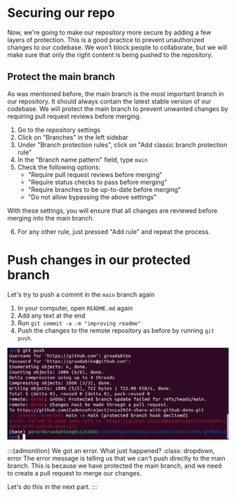 # Securing our repo

Now, we're going to make our repository more secure by adding a few 
layers of protection. This is a good practice to prevent unauthorized changes to our codebase.
We won't block people to collaborate, but we will make sure that only the right content 
is being pushed to the repository.

## Protect the main branch

As was mentioned before, the main branch is the most important branch in our repository.
It should always contain the latest stable version of our codebase.
We will protect the main branch to prevent unwanted changes by requiring pull request 
reviews before merging.

1. Go to the repository settings
2. Click on "Branches" in the left sidebar
3. Under "Branch protection rules", click on "Add classic branch protection rule"
4. In the "Branch name pattern" field, type `main`
5. Check the following options:
   - "Require pull request reviews before merging"
   - "Require status checks to pass before merging"
   - "Require branches to be up-to-date before merging"
   - "Do not allow bypassing the above settings"

With these settings, you will ensure that all changes are reviewed before merging 
into the main branch.

6. For any other rule, just pressed "Add rule" and repeat the process.

# Push changes in our protected branch

Let's try to push a commit in the `main` branch again 

1. In your computer, open `README.md` again
2. Add any text at the end
3. Run `git commit -a -m "improving readme"`
4. Push the changes to the remote repository as before by running `git push`.

![Blocked Branch.png](../figures/block-branch.png)

:::{admonition} We got an error. What just happened?
:class: dropdown, error
The error message is telling us that we can't push directly to the main branch.
This is because we have protected the main branch, and we need to create a pull request
to merge our changes.

Let's do this in the next part.
:::

